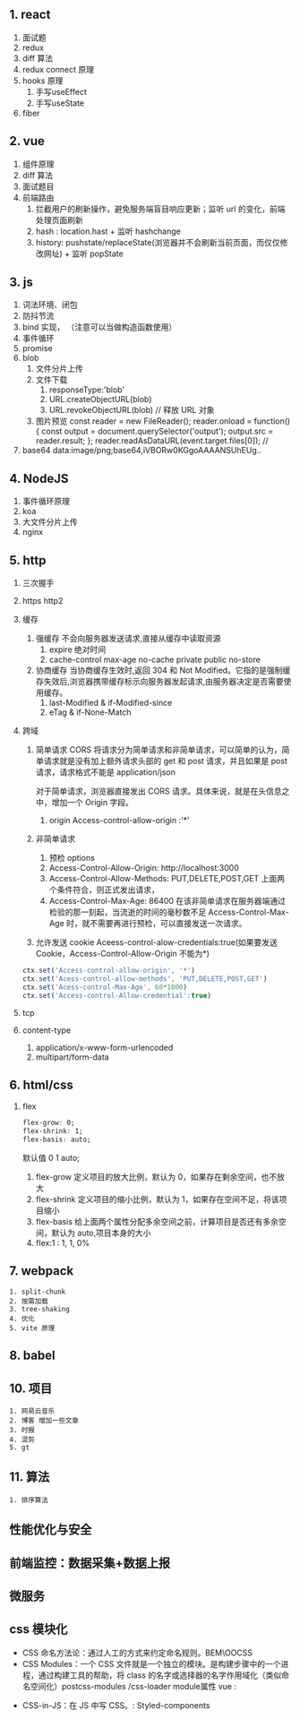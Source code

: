 ## 1. react

1.  面试题
2.  redux
3.  diff 算法
4.  redux connect 原理
5. hooks 原理 
    1. 手写useEffect
    2. 手写useState
6. fiber 
## 2. vue

1.  组件原理
2.  diff 算法
3.  面试题目
4.  前端路由
    1. 拦截用户的刷新操作，避免服务端盲目响应更新；监听 url 的变化，前端处理页面刷新
    2. hash : location.hast + 监听 hashchange
    3. history: pushstate/replaceState(浏览器并不会刷新当前页面，而仅仅修改网址) + 监听 popState

## 3. js

1. 词法环境、闭包
1. 防抖节流
1. bind 实现， （注意可以当做构造函数使用）
1. 事件循环
1. promise
1. blob
   1. 文件分片上传
   2. 文件下载
      1. responseType:'blob'
      2. URL.createObjectURL(blob)
      3. URL.revokeObjectURL(blob) // 释放 URL 对象
   3. 图片预览
      const reader = new FileReader();
      reader.onload = function(){
      const output = document.querySelector('output');
      output.src = reader.result;
      };
      reader.readAsDataURL(event.target.files[0]); //
1. base64 data:image/png;base64,iVBORw0KGgoAAAANSUhEUg..

## 4. NodeJS

1. 事件循环原理
2. koa
3. 大文件分片上传
4. nginx

## 5. http

1. 三次握手
1. https http2
1. 缓存
   1. 强缓存 不会向服务器发送请求,直接从缓存中读取资源
      1. expire 绝对时间
      2. cache-control
         max-age
         no-cache
         private
         public
         no-store
   2. 协商缓存 当协商缓存生效时,返回 304 和 Not Modified。它指的是强制缓存失效后,浏览器携带缓存标示向服务器发起请求,由服务器决定是否需要使用缓存。
      1. last-Modified & if-Modified-since
      2. eTag & if-None-Match
1. 跨域

   1. 简单请求
      CORS 将请求分为简单请求和非简单请求，可以简单的认为，简单请求就是没有加上额外请求头部的 get 和 post 请求，并且如果是 post 请求，请求格式不能是 application/json

      对于简单请求，浏览器直接发出 CORS 请求。具体来说，就是在头信息之中，增加一个 Origin 字段。

      1. origin Access-control-allow-origin :'\*'

   2. 非简单请求
      1. 预检 options
      2. Access-Control-Allow-Origin: http://localhost:3000
      3. Access-Control-Allow-Methods: PUT,DELETE,POST,GET
         上面两个条件符合，则正式发出请求，
      4. Access-Control-Max-Age: 86400 在该非简单请求在服务器端通过检验的那一刻起，当流逝的时间的毫秒数不足 Access-Control-Max-Age 时，就不需要再进行预检，可以直接发送一次请求。
   3. 允许发送 cookie Aceess-control-alow-credentials:true(如果要发送 Cookie，Access-Control-Allow-Origin 不能为\*)

   ```js
   ctx.set('Access-control-allow-origin', '*')
   ctx.set('Acess-control-allow-methods', 'PUT,DELETE,POST,GET')
   ctx.set('Acess-control-Max-Age', 60*1000)
   ctx.set('Access-control-Allow-credential':true)
   ```

1. tcp
1. content-type
   1. application/x-www-form-urlencoded
   2. multipart/form-data

## 6. html/css

1. flex

   ```css
   flex-grow: 0;
   flex-shrink: 1;
   flex-basis: auto;
   ```

   默认值 0 1 auto;

   1. flex-grow 定义项目的放大比例，默认为 0，如果存在剩余空间，也不放大
   2. flex-shrink 定义项目的缩小比例，默认为 1，如果存在空间不足，将该项目缩小
   3. flex-basis 给上面两个属性分配多余空间之前，计算项目是否还有多余空间，默认为 auto,项目本身的大小
   4. flex:1 : 1, 1, 0%

## 7. webpack

    1. split-chunk
    2. 按需加载
    3. tree-shaking
    4. 优化
    5. vite 原理
## 8. babel

## 10. 项目

    1. 网易云音乐
    2. 博客 增加一些文章
    3. 时报
    4. 混剪
    5. gt

## 11. 算法

    1. 排序算法

## 性能优化与安全

## 前端监控：数据采集+数据上报

## 微服务

## css 模块化 
- CSS 命名方法论：通过人工的方式来约定命名规则。BEM\OOCSS
- CSS Modules：一个 CSS 文件就是一个独立的模块。是构建步骤中的一个进程，通过构建工具的帮助，将 class 的名字或选择器的名字作用域化（类似命名空间化）postcss-modules /css-loader module属性
vue : <div data-v-ca49f7d6 class="logo-wrapper"></div>
<style>
  .logo-wrapper[data-v-ca49f7d6] {
    display: flex;
  }
</style>
- CSS-in-JS：在 JS 中写 CSS。: Styled-components
